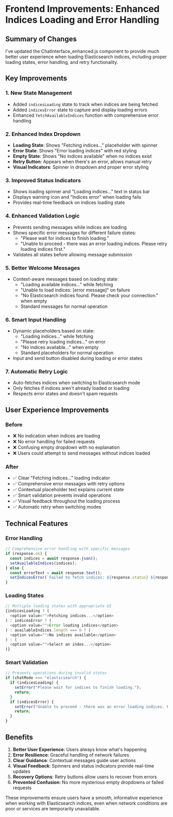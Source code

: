 # Frontend Improvements: Enhanced Indices Loading and Error Handling

## Summary of Changes

I've updated the ChatInterface_enhanced.js component to provide much better user experience when loading Elasticsearch indices, including proper loading states, error handling, and retry functionality.

## Key Improvements

### 1. **New State Management**
- Added `indicesLoading` state to track when indices are being fetched
- Added `indicesError` state to capture and display loading errors
- Enhanced `fetchAvailableIndices` function with comprehensive error handling

### 2. **Enhanced Index Dropdown**
- **Loading State**: Shows "Fetching indices..." placeholder with spinner
- **Error State**: Shows "Error loading indices" with red styling
- **Empty State**: Shows "No indices available" when no indices exist
- **Retry Button**: Appears when there's an error, allows manual retry
- **Visual Indicators**: Spinner in dropdown and proper error styling

### 3. **Improved Status Indicators**
- Shows loading spinner and "Loading indices..." text in status bar
- Displays warning icon and "Indices error" when loading fails
- Provides real-time feedback on indices loading state

### 4. **Enhanced Validation Logic**
- Prevents sending messages while indices are loading
- Shows specific error messages for different failure states:
  - "Please wait for indices to finish loading."
  - "Unable to proceed - there was an error loading indices. Please retry loading indices first."
- Validates all states before allowing message submission

### 5. **Better Welcome Messages**
- Context-aware messages based on loading state:
  - "Loading available indices..." while fetching
  - "Unable to load indices: [error message]" on failure
  - "No Elasticsearch indices found. Please check your connection." when empty
  - Standard messages for normal operation

### 6. **Smart Input Handling**
- Dynamic placeholders based on state:
  - "Loading indices..." while fetching
  - "Please retry loading indices..." on error
  - "No indices available..." when empty
  - Standard placeholders for normal operation
- Input and send button disabled during loading or error states

### 7. **Automatic Retry Logic**
- Auto-fetches indices when switching to Elasticsearch mode
- Only fetches if indices aren't already loaded or loading
- Respects error states and doesn't spam requests

## User Experience Improvements

### Before
- ❌ No indication when indices are loading
- ❌ No error handling for failed requests
- ❌ Confusing empty dropdown with no explanation
- ❌ Users could attempt to send messages without indices loaded

### After
- ✅ Clear "Fetching indices..." loading indicator
- ✅ Comprehensive error messages with retry options
- ✅ Contextual placeholder text explains current state
- ✅ Smart validation prevents invalid operations
- ✅ Visual feedback throughout the loading process
- ✅ Automatic retry when switching modes

## Technical Features

### Error Handling
```javascript
// Comprehensive error handling with specific messages
if (response.ok) {
  const indices = await response.json();
  setAvailableIndices(indices);
} else {
  const errorText = await response.text();
  setIndicesError(`Failed to fetch indices: ${response.status} ${response.statusText}`);
}
```

### Loading States
```javascript
// Multiple loading states with appropriate UI
{indicesLoading ? (
  <option value="">Fetching indices...</option>
) : indicesError ? (
  <option value="">Error loading indices</option>
) : availableIndices.length === 0 ? (
  <option value="">No indices available</option>
) : (
  <option value="">Select an index...</option>
)}
```

### Smart Validation
```javascript
// Prevents operations during invalid states
if (chatMode === "elasticsearch") {
  if (indicesLoading) {
    setError("Please wait for indices to finish loading.");
    return;
  }
  if (indicesError) {
    setError("Unable to proceed - there was an error loading indices. Please retry loading indices first.");
    return;
  }
}
```

## Benefits

1. **Better User Experience**: Users always know what's happening
2. **Error Resilience**: Graceful handling of network failures
3. **Clear Guidance**: Contextual messages guide user actions
4. **Visual Feedback**: Spinners and status indicators provide real-time updates
5. **Recovery Options**: Retry buttons allow users to recover from errors
6. **Prevented Confusion**: No more mysterious empty dropdowns or failed requests

These improvements ensure users have a smooth, informative experience when working with Elasticsearch indices, even when network conditions are poor or services are temporarily unavailable.
